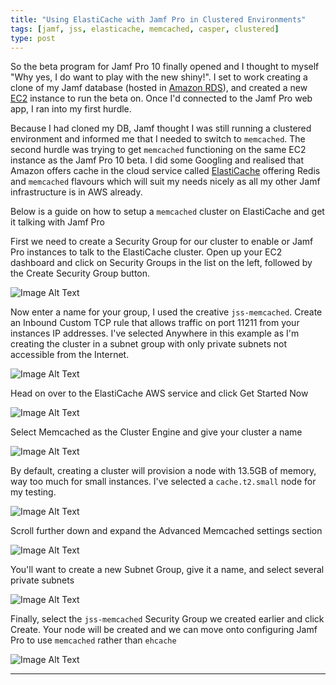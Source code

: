 ```yaml
---
title: "Using ElastiCache with Jamf Pro in Clustered Environments"
tags: [jamf, jss, elasticache, memcached, casper, clustered]
type: post
---
```


So the beta program for Jamf Pro 10 finally opened and I thought to myself "Why yes, I do want to play with the new shiny!". I set to work creating a clone of my Jamf database (hosted in [Amazon RDS][1]), and created a new [EC2][2] instance to run the beta on. Once I'd connected to the Jamf Pro web app, I ran into my first hurdle.

Because I had cloned my DB, Jamf thought I was still running a clustered environment and informed me that I needed to switch to `memcached`. The second hurdle was trying to get `memcached` functioning on the same EC2 instance as the Jamf Pro 10 beta. I did some Googling and realised that Amazon offers cache in the cloud service called [ElastiCache][3] offering Redis and `memcached` flavours which will suit my needs nicely as all my other Jamf infrastructure is in AWS already.

Below is a guide on how to setup a `memcached` cluster on ElastiCache and get it talking with Jamf Pro

First we need to create a Security Group for our cluster to enable or Jamf Pro instances to talk to the ElastiCache cluster. Open up your EC2 dashboard and click on Security Groups in the list on the left, followed by the Create Security Group button.

![Image Alt Text](/images/ElastiCache1.png)

Now enter a name for your group, I used the creative `jss-memcached`. Create an Inbound Custom TCP rule that allows traffic on port 11211 from your instances IP addresses. I've selected Anywhere in this example as I'm creating the cluster in a subnet group with only private subnets not accessible from the Internet.

![Image Alt Text](/images/ElastiCache2.png)

Head on over to the ElastiCache AWS service and click Get Started Now

![Image Alt Text](/images/ElastiCache3.png)

Select Memcached as the Cluster Engine and give your cluster a name

![Image Alt Text](/images/ElastiCache4.png)

By default, creating a cluster will provision a node with 13.5GB of memory, way too much for small instances. I've selected a `cache.t2.small` node for my testing.

![Image Alt Text](/images/ElastiCache5.png)

Scroll further down and expand the Advanced Memcached settings section

![Image Alt Text](/images/ElastiCache6.png)

You'll want to create a new Subnet Group, give it a name, and select several private subnets

![Image Alt Text](/images/ElastiCache7.png)

Finally, select the `jss-memcached` Security Group we created earlier and click Create. Your node will be created and we can move onto configuring Jamf Pro to use `memcached` rather than `ehcache`

![Image Alt Text](/images/ElastiCache8.png)

---

[1]:	https://aws.amazon.com/rds/
[2]:  https://aws.amazon.com/ec2/
[3]:  https://aws.amazon.com/elasticache/
